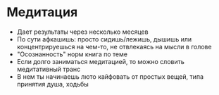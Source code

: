 # Медитация

- Дает результаты через несколько месяцев
- По сути афкашишь: просто сидишь/лежишь, дышишь или концентрируешься на чем-то, не отвлекаясь на мысли в голове
- "Осознанность" норм книга по теме
- Если долго заниматься медитацией, то можно словить медитативный транс
- В нем ты начинаешь люто кайфовать от простых вещей, типа принятия душа, ходьбы